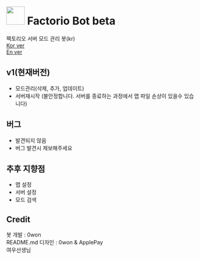 # <img src="https://github.com/PARKasd/factorio_bot-working/blob/main/src/qOiiCE6c_resiz.png" width="48" height="48"/> Factorio Bot beta

팩토리오 서버 모드 관리 봇(kr)
<br>
[Kor ver](https://github.com/PARKasd/factorio_bot-working/blob/main/readme_kr.md)
<br>
[En ver](https://github.com/PARKasd/factorio_bot-working/blob/main/readme.md)

## v1(현재버전)
 - 모드관리(삭제, 추가, 업데이트)
 - 서버재시작 (불안정합니다. 서버를 종료하는 과정에서 맵 파일 손상이 있을수 있습니다)

## 버그
- 발견되지 않음
- 버그 발견시 제보해주세요

## 추후 지향점
 - 맵 설정 
 - 서버 설정
 - 모드 검색

## Credit

봇 개발 : 0won
<br>
README.md 디자인 : 0won & ApplePay
<br>
여우선생님

